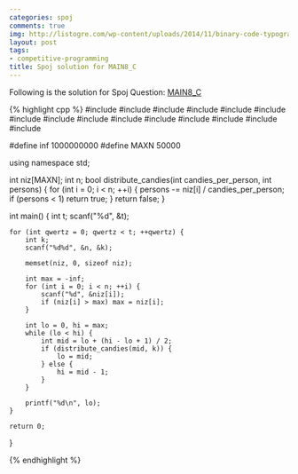 ```yaml
---
categories: spoj
comments: true
img: http://listogre.com/wp-content/uploads/2014/11/binary-code-typography-hd-wallpaper-1920x1080-2619-672x372.png
layout: post
tags:
- competitive-programming
title: Spoj solution for MAIN8_C
---
```


Following is the solution for Spoj Question: [MAIN8_C](http://www.spoj.com/problems/MAIN8_C/)

{% highlight cpp %}
#include <algorithm>
#include <cctype>
#include <climits>
#include <cmath>
#include <cstdio>
#include <cstdlib>
#include <cstring>
#include <iostream>
#include <list>
#include <map>
#include <queue>
#include <set>
#include <sstream>
#include <string>
#include <vector>

#define inf 1000000000
#define MAXN 50000

using namespace std;

int niz[MAXN];
int n;
bool distribute_candies(int candies_per_person, int persons) {
    for (int i = 0; i < n; ++i) {
        persons -= niz[i] / candies_per_person;
        if (persons < 1) return true;
    }
    return false;
}

int main()
{
    int t;
    scanf("%d", &t);
    
    for (int qwertz = 0; qwertz < t; ++qwertz) {
        int k;
        scanf("%d%d", &n, &k);
        
        memset(niz, 0, sizeof niz);
        
        int max = -inf;
        for (int i = 0; i < n; ++i) {
            scanf("%d", &niz[i]);
            if (niz[i] > max) max = niz[i];
        }
        
        int lo = 0, hi = max;
        while (lo < hi) {
            int mid = lo + (hi - lo + 1) / 2;
            if (distribute_candies(mid, k)) {
                lo = mid;
            } else {
                hi = mid - 1;
            }
        }
        
        printf("%d\n", lo);
    }
    
    return 0;
}

{% endhighlight %}